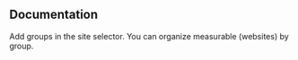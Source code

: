 ## Documentation

Add groups in the site selector.
You can organize measurable (websites) by group.

